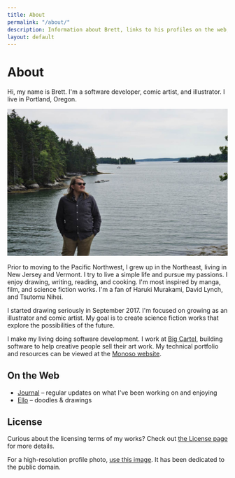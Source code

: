```yaml
---
title: About
permalink: "/about/"
description: Information about Brett, links to his profiles on the web, and how to get in touch.
layout: default
---
```


# About

<p class='intro'>
Hi, my name is Brett. I'm a software developer, comic artist, and illustrator. I live in Portland, Oregon.
</p>

![Photo of Brett](/img/brett_about.jpg)

Prior to moving to the Pacific Northwest, I grew up in the Northeast,
living in New Jersey and Vermont. I try to live a simple life and
pursue my passions. I enjoy drawing, writing, reading, and cooking.
I'm most inspired by manga, film, and science fiction works. I'm a fan
of Haruki Murakami, David Lynch, and Tsutomu Nihei.

I started drawing seriously in September 2017. I'm focused on growing as
an illustrator and comic artist. My goal is to create science fiction
works that explore the possibilities of the future.

I make my living doing software development. I work at [Big
Cartel](https://www.bigcartel.com), building software to help creative
people sell their art work. My technical portfolio and resources can be
viewed at the [Monoso website](https://monoso.brettchalupa.com).

## On the Web

- [Journal](https://journal.brettchalupa.com) &ndash; regular updates on what I've been working on and enjoying
- [Ello](https://ello.co/brettchalupa) &ndash; doodles & drawings

## License

Curious about the licensing terms of my works? Check out [the
License page](/license) for more details.

For a high-resolution profile photo, [use this image](https://www.flickr.com/photos/brettchalupa/31332288711). It has been dedicated to the public domain.
